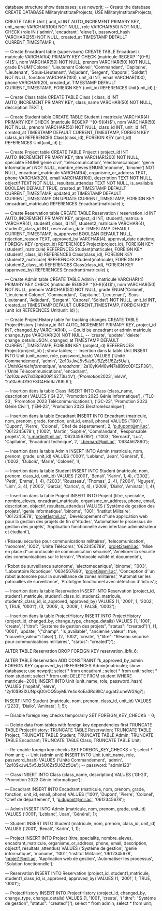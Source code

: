 database structure 
show databases;
use newprjt;
-- Create the database
CREATE DATABASE MilitaryInstituteProjects;
USE MilitaryInstituteProjects;

CREATE TABLE Unit (
    unit_id INT AUTO_INCREMENT PRIMARY KEY,
    unit_name VARCHAR(100) NOT NULL,
    role VARCHAR(50) NOT NULL CHECK (role IN ('admin', 'encadrant', 'eleve')),
    password_hash VARCHAR(255) NOT NULL,
    created_at TIMESTAMP DEFAULT CURRENT_TIMESTAMP
);

-- Create Encadrant table (supervisors)
CREATE TABLE Encadrant (
    matricule VARCHAR(4) PRIMARY KEY CHECK (matricule REGEXP '^[0-9]{4}$'),
    nom VARCHAR(50) NOT NULL,
    prenom VARCHAR(50) NOT NULL,
    grade ENUM('Colonel', 'Lieutenant Colonel', 'Commandant', 'Capitaine', 'Lieutenant', 
              'Sous-Lieutenant', 'Adjudant', 'Sergent', 'Caporal', 'Soldat') NOT NULL,
    fonction VARCHAR(100),
    unit_id INT,
    email VARCHAR(100),
    phone VARCHAR(20),
    created_at TIMESTAMP DEFAULT CURRENT_TIMESTAMP,
    FOREIGN KEY (unit_id) REFERENCES Unit(unit_id)
);

-- Create Class table
CREATE TABLE Class (
    class_id INT AUTO_INCREMENT PRIMARY KEY,
    class_name VARCHAR(50) NOT NULL,
    description TEXT
);

-- Create Student table
CREATE TABLE Student (
    matricule VARCHAR(4) PRIMARY KEY CHECK (matricule REGEXP '^[0-9]{4}$'),
    nom VARCHAR(50) NOT NULL,
    prenom VARCHAR(50) NOT NULL,
    class_id INT,
    unit_id INT,
    created_at TIMESTAMP DEFAULT CURRENT_TIMESTAMP,
    FOREIGN KEY (class_id) REFERENCES Class(class_id),
    FOREIGN KEY (unit_id) REFERENCES Unit(unit_id)
);

-- Create Project table
CREATE TABLE Project (
    project_id INT AUTO_INCREMENT PRIMARY KEY,
    titre VARCHAR(200) NOT NULL,
    specialite ENUM('genie civil', 'telecomunication', 'electomecanique', 'genie informatique') NOT NULL,
    nombre_eleves ENUM('monome', 'binome') NOT NULL,
    encadrant_matricule VARCHAR(4),
    organisme_or_address TEXT,
    phone VARCHAR(20),
    email VARCHAR(100),
    description TEXT NOT NULL,
    objectif TEXT NOT NULL,
    resultats_attendus TEXT NOT NULL,
    is_available BOOLEAN DEFAULT TRUE,
    created_at TIMESTAMP DEFAULT CURRENT_TIMESTAMP,
    updated_at TIMESTAMP DEFAULT CURRENT_TIMESTAMP ON UPDATE CURRENT_TIMESTAMP,
    FOREIGN KEY (encadrant_matricule) REFERENCES Encadrant(matricule)
);

-- Create Reservation table
CREATE TABLE Reservation (
    reservation_id INT AUTO_INCREMENT PRIMARY KEY,
    project_id INT,
    student1_matricule VARCHAR(4),
    student1_class_id INT,
    student2_matricule VARCHAR(4),
    student2_class_id INT,
    reservation_date TIMESTAMP DEFAULT CURRENT_TIMESTAMP,
    is_approved BOOLEAN DEFAULT NULL,
    rejection_reason TEXT,
    approved_by VARCHAR(4),
    approval_date datetime,
    FOREIGN KEY (project_id) REFERENCES Project(project_id),
    FOREIGN KEY (student1_matricule) REFERENCES Student(matricule),
    FOREIGN KEY (student1_class_id) REFERENCES Class(class_id),
    FOREIGN KEY (student2_matricule) REFERENCES Student(matricule),
    FOREIGN KEY (student2_class_id) REFERENCES Class(class_id),
    FOREIGN KEY (approved_by) REFERENCES Encadrant(matricule)
);

-- Create Admin table
CREATE TABLE Admin (
    matricule VARCHAR(4) PRIMARY KEY CHECK (matricule REGEXP '^[0-9]{4}$'),
    nom VARCHAR(50) NOT NULL,
    prenom VARCHAR(50) NOT NULL,
    grade ENUM('Colonel', 'Lieutenant Colonel', 'Commandant', 'Capitaine', 'Lieutenant', 
              'Sous-Lieutenant', 'Adjudant', 'Sergent', 'Caporal', 'Soldat') NOT NULL,
    unit_id INT,
    created_at TIMESTAMP DEFAULT CURRENT_TIMESTAMP,
    FOREIGN KEY (unit_id) REFERENCES Unit(unit_id)
);

-- Create ProjectHistory table for tracking changes
CREATE TABLE ProjectHistory (
    history_id INT AUTO_INCREMENT PRIMARY KEY,
    project_id INT,
    changed_by VARCHAR(4), -- Could be encadrant or admin matricule
    change_type VARCHAR(20) NOT NULL, -- 'create', 'update', 'delete'
    change_details JSON,
    changed_at TIMESTAMP DEFAULT CURRENT_TIMESTAMP,
    FOREIGN KEY (project_id) REFERENCES Project(project_id)
);
show tables;
-- Insertion dans la table Unit
INSERT INTO Unit (unit_name, role, password_hash) VALUES
('Unité Commandement', 'admin', '$2a$10$xJwL5v5Jz5U6Zz5U6Zz5Ue'),
('Unité Génie Informatique', 'encadrant', '$2a$10$yKvM6wN7a8B9c0D1E2F3G'),
('Unité Télécommunications', 'encadrant', '$2a$10$zLwN7xO8p9Q0R1S2T3U4V'),
('Promotion 2023', 'eleve', '$2a$10$aBcD1E2F3G4H5I6J7K8L9');

-- Insertion dans la table Class
INSERT INTO Class (class_name, description) VALUES
('GI-23', 'Promotion 2023 Génie Informatique'),
('TLC-23', 'Promotion 2023 Télécommunications'),
('GC-23', 'Promotion 2023 Génie Civil'),
('EM-23', 'Promotion 2023 Electromécanique');

-- Insertion dans la table Encadrant
INSERT INTO Encadrant (matricule, nom, prenom, grade, fonction, unit_id, email, phone) VALUES
('1001', 'Dupont', 'Pierre', 'Colonel', 'Chef de département', 2, 'p.dupont@mil.ac', '0612345678'),
('1002', 'Martin', 'Sophie', 'Commandant', 'Responsable projets', 3, 's.martin@mil.ac', '0623456789'),
('1003', 'Bernard', 'Luc', 'Capitaine', 'Encadrant technique', 2, 'l.bernard@mil.ac', '0634567890');

-- Insertion dans la table Admin
INSERT INTO Admin (matricule, nom, prenom, grade, unit_id) VALUES
('0001', 'Leblanc', 'Jean', 'Général', 1),
('0002', 'Dubois', 'Marie', 'Colonel', 1);

-- Insertion dans la table Student
INSERT INTO Student (matricule, nom, prenom, class_id, unit_id) VALUES
('2001', 'Benali', 'Karim', 1, 4),
('2002', 'Petit', 'Emma', 1, 4),
('2003', 'Rousseau', 'Thomas', 2, 4),
('2004', 'Nguyen', 'Linh', 3, 4),
('2005', 'Garcia', 'Carlos', 4, 4),
('2006', 'Diallo', 'Aminata', 1, 4);

-- Insertion dans la table Project
INSERT INTO Project (titre, specialite, nombre_eleves, encadrant_matricule, organisme_or_address, 
                    phone, email, description, objectif, resultats_attendus) VALUES
('Système de gestion des projets', 'genie informatique', 'binome', '1001', 
 'Institut Militaire', '0612345678', 'projet1@mil.ac', 
 'Développement d''une application web pour la gestion des projets de fin d''études',
 'Automatiser le processus de gestion des projets', 
 'Application fonctionnelle avec interface administrateur et étudiant'),

('Réseau sécurisé pour communications militaires', 'telecomunication', 'monome', '1002',
 'Unité Télécoms', '0623456789', 'projet2@mil.ac',
 'Mise en place d''un protocole de communication sécurisé',
 'Améliorer la sécurité des communications sur le terrain',
 'Protocole validé et documenté'),

('Robot de surveillance autonome', 'electomecanique', 'binome', '1003',
 'Laboratoire Robotique', '0634567890', 'projet3@mil.ac',
 'Conception d''un robot autonome pour la surveillance de zones militaires',
 'Automatiser les patrouilles de surveillance',
 'Prototype fonctionnel avec détection d''intrus');

-- Insertion dans la table Reservation
INSERT INTO Reservation (project_id, student1_matricule, student1_class_id, 
                        student2_matricule, student2_class_id, is_approved, approved_by) VALUES
(1, '2001', 1, '2002', 1, TRUE, '0001'),
(3, '2005', 4, '2006', 1, FALSE, '0002');

-- Insertion dans la table ProjectHistory
INSERT INTO ProjectHistory (project_id, changed_by, change_type, change_details) VALUES
(1, '1001', 'create', '{"titre": "Système de gestion des projets", "status": "created"}'),
(1, '0001', 'update', '{"champ": "is_available", "ancienne_valeur": true, "nouvelle_valeur": false}'),
(2, '1002', 'create', '{"titre": "Réseau sécurisé pour communications militaires", "status": "created"}');

ALTER TABLE Reservation
DROP FOREIGN KEY reservation_ibfk_6;

ALTER TABLE Reservation
ADD CONSTRAINT fk_approved_by_admin
FOREIGN KEY (approved_by) REFERENCES Admin(matricule);
show databases;
use newprjt;
select * from encadrant ;
select * from unit;
select * from student;
select * from unit;
DELETE FROM student WHERE matricule=2001;
INSERT INTO Unit (unit_name, role, password_hash) VALUES
('hopital', 'eleve', '$2y$10$92IXUNpkjO0rOQ5byMi.Ye4oKoEa3Ro9llC/.og/at2.uheWG/igi');

INSERT INTO Student (matricule, nom, prenom, class_id, unit_id) VALUES
('2233', 'Diallo', 'Aminata', 1, 5);

-- Disable foreign key checks temporarily
SET FOREIGN_KEY_CHECKS = 0;

-- Delete data from tables with foreign key dependencies first
TRUNCATE TABLE ProjectHistory;
TRUNCATE TABLE Reservation;
TRUNCATE TABLE Project;
TRUNCATE TABLE Student;
TRUNCATE TABLE Admin;
TRUNCATE TABLE Encadrant;
TRUNCATE TABLE Class;
TRUNCATE TABLE Unit;

-- Re-enable foreign key checks
SET FOREIGN_KEY_CHECKS = 1;
select * from unit;
-- Unit (admin unit)
INSERT INTO Unit (unit_name, role, password_hash) VALUES
('Unité Commandement', 'admin', '$2a$10$xJwL5v5Jz5U6Zz5U6Zz5Ue'); -- password: "admin123"

-- Class 
INSERT INTO Class (class_name, description) VALUES
('GI-23', 'Promotion 2023 Génie Informatique');

-- Encadrant 
INSERT INTO Encadrant (matricule, nom, prenom, grade, fonction, unit_id, email, phone) VALUES
('1001', 'Dupont', 'Pierre', 'Colonel', 'Chef de département', 1, 'p.dupont@mil.ac', '0612345678');

-- Admin
INSERT INTO Admin (matricule, nom, prenom, grade, unit_id) VALUES
('0001', 'Leblanc', 'Jean', 'Général', 1);

-- Student
INSERT INTO Student (matricule, nom, prenom, class_id, unit_id) VALUES
('2001', 'Benali', 'Karim', 1, 1);

-- Project
INSERT INTO Project (titre, specialite, nombre_eleves, encadrant_matricule, organisme_or_address, 
                    phone, email, description, objectif, resultats_attendus) VALUES
('Système de gestion', 'genie informatique', 'monome', '1001', 
 'Institut Militaire', '0612345678', 'projet1@mil.ac', 
 'Application web de gestion', 'Automatiser les processus', 
 'Solution fonctionnelle');

-- Reservation
INSERT INTO Reservation (project_id, student1_matricule, student1_class_id, is_approved, approved_by) VALUES
(1, '2001', 1, TRUE, '0001');

-- ProjectHistory
INSERT INTO ProjectHistory (project_id, changed_by, change_type, change_details) VALUES
(1, '1001', 'create', '{"titre": "Système de gestion", "status": "created"}');
select * from admin;
select * from unit;
